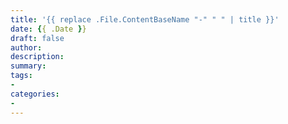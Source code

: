 ```yaml
---
title: '{{ replace .File.ContentBaseName "-" " " | title }}'
date: {{ .Date }}
draft: false
author: 
description:
summary: 
tags:
- 
categories:
-
---
```

